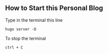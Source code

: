 ## How to Start this Personal Blog

Type in the terminal this line

```
hugo server -D
```

To stop the terminal 

```
ctrl + C
```
